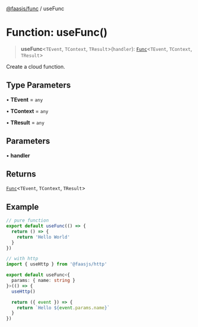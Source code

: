 [@faasjs/func](../README.md) / useFunc

# Function: useFunc()

> **useFunc**\<`TEvent`, `TContext`, `TResult`\>(`handler`): [`Func`](../classes/Func.md)\<`TEvent`, `TContext`, `TResult`\>

Create a cloud function.

## Type Parameters

• **TEvent** = `any`

• **TContext** = `any`

• **TResult** = `any`

## Parameters

• **handler**

## Returns

[`Func`](../classes/Func.md)\<`TEvent`, `TContext`, `TResult`\>

## Example

```ts
// pure function
export default useFunc(() => {
  return () => {
    return 'Hello World'
  }
})

// with http
import { useHttp } from '@faasjs/http'

export default useFunc<{
  params: { name: string }
}>(() => {
  useHttp()

  return ({ event }) => {
    return `Hello ${event.params.name}`
  }
})
```
